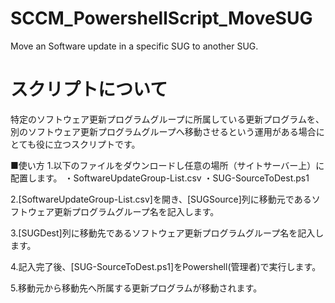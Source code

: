 # SCCM_PowershellScript_MoveSUG
Move an Software update in a specific SUG to another SUG.

# スクリプトについて
特定のソフトウェア更新プログラムグループに所属している更新プログラムを、
別のソフトウェア更新プログラムグループへ移動させるという運用がある場合にとても役に立つスクリプトです。

■使い方
1.以下のファイルをダウンロードし任意の場所（サイトサーバー上）に配置します。
・SoftwareUpdateGroup-List.csv
・SUG-SourceToDest.ps1

2.[SoftwareUpdateGroup-List.csv]を開き、[SUGSource]列に移動元であるソフトウェア更新プログラムグループ名を記入します。

3.[SUGDest]列に移動先であるソフトウェア更新プログラムグループ名を記入します。

4.記入完了後、[SUG-SourceToDest.ps1]をPowershell(管理者)で実行します。

5.移動元から移動先へ所属する更新プログラムが移動されます。
